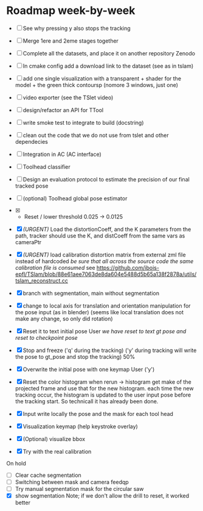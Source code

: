 # Roadmap week-by-week

- [ ] See why pressing y also stops the tracking
- [ ] Merge 1ere and 2eme stages together
- [ ] Complete all the datasets, and place it on another repository Zenodo
- [ ] In cmake config add a download link to the dataset (see as in tslam)
- [ ] add one single visualization with a transparent  + shader for the model + the green thick contoursp (nomore 3 windows, just one)
- [ ] video exporter (see the TSlet video)
- [ ] design/refactor an API for TTool
- [ ] write smoke test to integrate to build (docstring)
- [ ] clean out the code that we do not use from tslet and other dependecies

- [ ] Integration in AC (AC interface)
- [ ] Toolhead classifier
- [ ] Design an evaluation protocol to estimate the precision of our final tracked pose
- [ ] (optional) Toolhead global pose estimator

- [x] - Reset / lower threshold 0.025 -> 0.0125
- [x] *(URGENT)* Load the distortionCoeff, and the K parameters from the path, tracker should use the K, and distCoeff from the same vars as cameraPtr
- [x] *(URGENT)* load calibration distortion matrix from external zml file instead of hardcoded *be sure that all across the source code the same calibration file is consumed* see https://github.com/ibois-epfl/TSlam/blob/88e61aee7063de8da604e5488d5b65a138f2878a/utils/tslam_reconstruct.cc
- [x] branch with segmentation, main without segmentation
- [x] change to local axis for translation and orientation manipulation for the pose input (as in blender) (seems like local translation does not make any change, so only did rotation)
- [x] Reset it to text initial pose User *we have reset to text gt pose and reset to checkpoint pose* 
- [x] Stop and freeze ('q' during the tracking) ('y' during tracking will write the pose to gt_pose and stop the tracking) 50%
- [x] Overwrite the initial pose with one keymap User ('y')
- [x] Reset the color histogram when rerun -> histogram get make of the projected frame and use that for the new histogram. each time the new tracking occur, the histogram is updated to the user input pose before the tracking start. So technicall it has already been done.
- [x] Input write locally the pose and the mask for each tool head

- [x] Visualization keymap (help keystroke overlay)

- [x] (Optional) visualize bbox
- [x] Try with the real calibration

On hold
- [ ] Clear cache segmentation
- [ ] Switching between mask and camera feedqp
- [ ] Try manual segmentation mask for the circular saw
- [x] show segmentation
Note; if we don't allow the drill to reset, it worked better